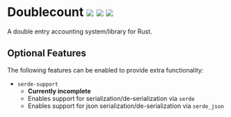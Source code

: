 # Doublecount [![](https://img.shields.io/crates/v/doublecount.svg)](https://crates.io/crates/doublecount) [![](https://img.shields.io/github/license/kellpossible/doublecount)](https://github.com/kellpossible/doublecount/blob/master/LICENSE.txt) [![](https://docs.rs/doublecount/badge.svg)](https://docs.rs/doublecount/)

A double entry accounting system/library for Rust.

## Optional Features

The following features can be enabled to provide extra functionality:

+ `serde-support`
  + **Currently incomplete**
  + Enables support for serialization/de-serialization via `serde`
  + Enables support for json serialization/de-serialization via `serde_json`

